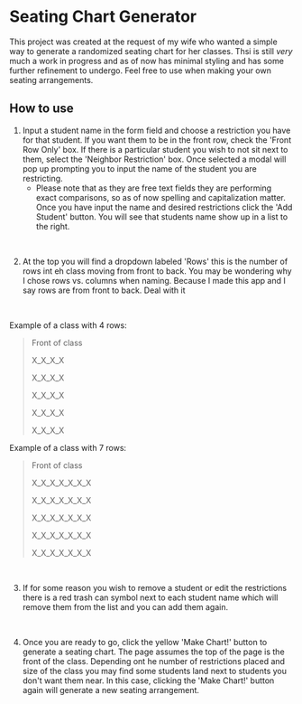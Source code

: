 # Seating Chart Generator

This project was created at the request of my wife who wanted a simple way to generate a randomized seating chart for her classes. Thsi is still *very* much a work in progress and as of now has minimal styling and has some further refinement to undergo. Feel free to use when making your own seating arrangements.

## How to use

1. Input a student name in the form field and choose a restriction you have for that student. If you want them to be in the front row, check the 'Front Row Only' box. If there is a particular student you wish to not sit next to them, select the 'Neighbor Restriction' box. Once selected a modal will pop up prompting you to input the name of the student you are restricting. 
    * Please note that as they are free text fields they are performing exact comparisons, so as of now spelling and capitalization matter.
Once you have input the name and desired restrictions click the 'Add Student' button. You will see that students name show up in a list to the right. 

<br>

2. At the top you will find a dropdown labeled 'Rows' this is the number of rows int eh class moving from front to back. You may be wondering why I chose rows vs. columns when naming. Because I made this app and I say rows are from front to back. Deal with it

<br>

Example of a class with 4 rows:
>Front of class
>
> X_X_X_X
>
> X_X_X_X
>
> X_X_X_X
>
> X_X_X_X
>
> X_X_X_X

Example of a class with 7 rows:
>Front of class
>
> X_X_X_X_X_X_X
>
> X_X_X_X_X_X_X
>
> X_X_X_X_X_X_X
>
> X_X_X_X_X_X_X
>
> X_X_X_X_X_X_X

<br>

3. If for some reason you wish to remove a student or edit the restrictions there is a red trash can symbol next to each student name which will remove them from the list and you can add them again.

<br>

4. Once you are ready to go, click the yellow 'Make Chart!' button to generate a seating chart. The page assumes the top of the page is the front of the class. Depending ont he number of restrictions placed and size of the class you may find some students land next to students you don't want them near. In this case, clicking the 'Make Chart!' button again will generate a new seating arrangement.
